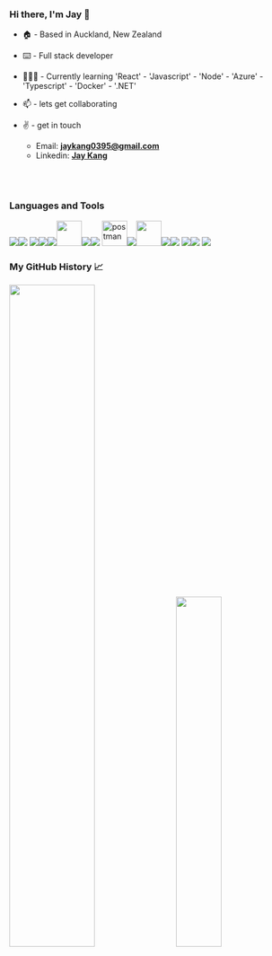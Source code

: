 ### Hi there, I'm Jay 👋

<!--
**jaykang95/jaykang95** is a ✨ _special_ ✨ repository because its `README.md` (this file) appears on your GitHub profile.

Here are some ideas to get you started:

- 🔭 I’m currently working on ...
- 🌱 I’m currently learning ...
- 👯 I’m looking to collaborate on ...
- 🤔 I’m looking for help with ...
- 💬 Ask me about ...
- 📫 How to reach me: ...
- 😄 Pronouns: ...
- ⚡ Fun fact: ...
-->

- 🏠 - Based in Auckland, New Zealand

- ⌨️ - Full stack developer

- 🧑🏽‍💻 - Currently learning 'React' - 'Javascript' - 'Node' - 'Azure' - 'Typescript' - 'Docker' - '.NET'

- 📫 - lets get collaborating

- :v: - get in touch
  - Email: [**jaykang0395@gmail.com**][email]
  - Linkedin: [**Jay Kang**][linkedin]
  
</br>
</br>

### Languages and Tools

<img src="https://img.icons8.com/color/48/000000/javascript.png"/><img src="https://img.icons8.com/color/48/000000/html-5.png"/> <img src="https://img.icons8.com/color/48/000000/css3.png"/><img src="https://img.icons8.com/color/48/000000/nodejs.png"/><img src="https://img.icons8.com/color/48/000000/firebase.png"/><img src="https://img.icons8.com/color/72/amazon-web-services.png" width="45" height="45"/><img src="https://img.icons8.com/color/48/000000/google-cloud.png"/><img src="https://img.icons8.com/fluent/50/000000/mysql-logo.png"/>
<img src="https://www.vectorlogo.zone/logos/getpostman/getpostman-icon.svg" alt="postman" width="45" height="45"/><img src="https://img.icons8.com/color/48/000000/visual-studio-code-2019.png"/><img src="https://img.icons8.com/fluency/344/azure-1.png" width="45" height="45"/><img src="https://img.icons8.com/color/48/000000/docker.png"/><img src="https://img.icons8.com/color/48/000000/mongodb.png"/>
<img src="https://img.icons8.com/color/48/000000/flutter.png"/><img src="https://img.icons8.com/color/48/000000/typescript.png"/>
<img src="https://img.icons8.com/color/48/000000/net-framework.png"/>

### My GitHub History 📈

<div class='container'>
<img style="height: auto; width: 55%;" class="img" src="https://github-readme-stats-eight-gamma-63.vercel.app/api?username=iamjaykang&show_icons=true&theme=swift" />
&nbsp;
&nbsp;
<img style="height: auto; width: 40%;" class="img" src="https://github-readme-stats-eight-gamma-63.vercel.app/api/top-langs/?username=iamjaykang&theme=swift&langs_count=8&layout=compact" /></div>
</div>


  
  [email]: mailto:jaykang0395@gmail.com
  [linkedin]: https://www.linkedin.com/in/iamjaykang
  [github]: https://github.com/iamjaykang

